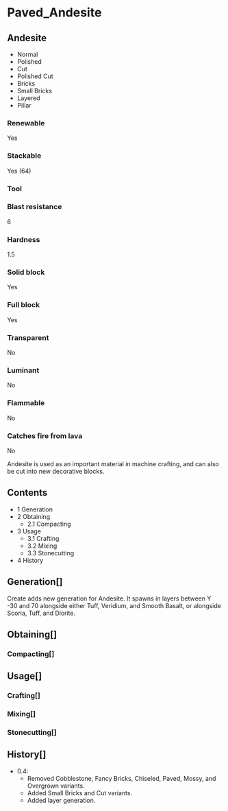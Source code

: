 # Paved_Andesite

## Andesite

- Normal
- Polished
- Cut
- Polished Cut
- Bricks
- Small Bricks
- Layered
- Pillar

### Renewable

Yes

### Stackable

Yes (64)

### Tool

### Blast resistance

6

### Hardness

1.5

### Solid block

Yes

### Full block

Yes

### Transparent

No

### Luminant

No

### Flammable

No

### Catches fire from lava

No

Andesite is used as an important material in machine crafting, and can also be cut into new decorative blocks.

## Contents

- 1 Generation
- 2 Obtaining
    - 2.1 Compacting
- 3 Usage
    - 3.1 Crafting
    - 3.2 Mixing
    - 3.3 Stonecutting
- 4 History

## Generation[]

Create adds new generation for Andesite. It spawns in layers between Y -30 and 70 alongside either Tuff, Veridium, and Smooth Basalt, or alongside Scoria, Tuff, and Diorite.

## Obtaining[]

### Compacting[]

## Usage[]

### Crafting[]

### Mixing[]

### Stonecutting[]

## History[]

- 0.4:
    - Removed Cobblestone, Fancy Bricks, Chiseled, Paved, Mossy, and Overgrown variants.
    - Added Small Bricks and Cut variants.
    - Added layer generation.